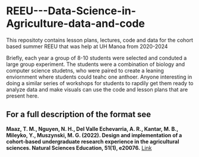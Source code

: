 # REEU---Data-Science-in-Agriculture-data-and-code
This repositoty contains lesson plans, lectures, code and data for the cohort based summer REEU that was help at UH Manoa from 2020-2024

Briefly, each year a group of 8-10 students were selected and conduted a large group experiment. The students were a combination of biology and computer science studetns, who were paired to create a leaning enviornment where students could teahc one anthoer. Anyone interesting in doing a similar series of workshops for students to rapdily get them ready to analyze data and make visuals can use the code and lesson plans that are present here. 

## For a full description of the format see 
**Maaz, T. M., Nguyen, N. H., Del Valle Echevarria, A. R., Kantar, M. B., Mileyko, Y., Muszynski, M. G. (2022). Design and implementation of a cohort‐based undergraduate research experience in the agricultural sciences. Natural Sciences Education, 51(1), e20076.** [Link](https://acsess.onlinelibrary.wiley.com/doi/abs/10.1002/nse2.20076)
